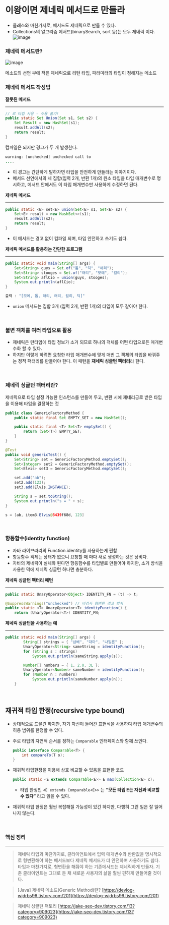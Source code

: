 # 이왕이면 제네릭 메서드로 만들라

- 클래스와 마찬가지로, 메서드도 제네릭으로 만들 수 있다.
- Collections의 알고리즘 메서드(binarySearch, sort 등)는 모두 제네릭 이다.
![image](https://user-images.githubusercontent.com/90807343/163665580-10650a41-3668-45ff-8aae-27d7d33af918.png)

### 제네릭 메서드란?
![image](https://user-images.githubusercontent.com/90807343/163665485-f3762c1d-34e3-4490-8c54-09d2f7dcd836.png)

메소드의 선언 부에 적은 제네릭으로 리턴 타입, 파라미터의 타입이 정해지는 메소드

### 제네릭 메서드 작성법

**잘못된 메서드**

---

```java
// 로 타입 사용 - 수용 불가!
public static Set Union(Set s1, Set s2) {
	Set Result = new HashSet(s1);
	result.addAll(s2);
	return result;
}
```

컴파일은 되지만 경고가 두 개 발생한다. 

```java
warning: [unchecked] unchecked call to
....
```

- 이 경고는 간단하게 말하자면 타입을 안전하게 만들라는 이야기이다.
- 메서드 선언에서의 세 집합(입력 2개, 반환 1개)의 원소 타입을 타입 매개변수로 명시하고, 메서드 안에서도 이 타입 매개변수만 사용하게 수정하면 된다.

**제네릭 메서드**

---

```java
public static <E> set<E> union(Set<E> s1, Set<E> s2) {
	Set<E> result = new HashSet<>(s1);
	result.addAll(s2);
	return result;
}
```

- 이 메서드는 경고 없이 컴파일 되며, 타입 안전하고 쓰기도 쉽다.

**제네릭 메서드를 활용하는 간단한 프로그램**

---

```java
public static void main(String[] args) {
	Set<String> guys = Set.of("톰", "딕", "해리");
	Set<String> stooges = Set.of("래리", "모에", "컬리");
	Set<String> aflCio = union(guys, stooges);
	System.out.println(aflCio);
}

출력 : "[모에, 톰, 해리, 래리, 컬리, 딕]"
```

- `union` 메서드는 집합 3개 (입력 2개, 반환 1개)의 타입이 모두 같아야 한다.

<br>

### 불변 객체를 여러 타입으로 활용

- 제네릭은 런타임에 타입 정보가 소거 되므로 하나의 객체를 어떤 타입으로든 매개변수화 할 수 있다.
- 하지만 이렇게 하려면 요청한 타입 매개변수에 맞게 매번 그 객체의 타입을 바꿔주는 정적 팩터리를 만들어야 한다. 이 패턴을 **재네릭 싱글턴 팩터리**라 한다.

<br>

### 제네릭 싱글턴 팩터리란?

제네릭으로 타입 설정 가능한 인스턴스를 만들어 두고, 반환 시에 제네리긍로 받은 타입을 이용해 타입을 결정하는 것

```java
public class GenericFactoryMethod { 
	public static final Set EMPTY_SET = new HashSet(); 

	public static final <T> Set<T> emptySet() { 
		return (Set<T>) EMPTY_SET; 
	} 
}
```

```java
@Test 
public void genericTest() { 
	Set<String> set = GenericFactoryMethod.emptySet(); 
	Set<Integer> set2 = GenericFactoryMethod.emptySet(); 
	Set<Elvis> set3 = GenericFactoryMethod.emptySet(); 

	set.add("ab"); 
	set2.add(123); 
	set3.add(Elvis.INSTANCE); 

	String s = set.toString(); 
	System.out.println("s = " + s); 
}

s = [ab, item3.Elvis@3439f68d, 123]
```

<br>

### 항등함수(identity function)

- 자바 라이브러리의 Function.identity를 사용하는게 편함
- 항등함수 객체는 상태가 없으니 요청할 때 마다 새로 생성하는 것은 낭비다.
- 자바의 제네릭이 실체화 된다면 항등함수를 타입별로 만들어야 하지만, 소거 방식을 사용한 덕에 제네릭 싱글턴 하나면 충분하다.

**제네릭 싱글턴 팩터리 패턴**

---

```java
public static UnaryOperator<Object> IDENTITY_FN = (t) -> t;

@SuppressWarnings("unchecked") // 비검사 형변환 경고 방지
public static <T> UnaryOperator<T> identiyFunction() {
	return (UnaryOperator<T>) IDENTITY_FN;
```

**제네릭 싱글턴을 사용하는 예**

---

```java
public static void main(String[] args) {
        String[] strings = { "삼베", "대마", "나일론" };
        UnaryOperator<String> sameString = identityFunction();
        for (String s : strings)
            System.out.println(sameString.apply(s));

        Number[] numbers = { 1, 2.0, 3L };
        UnaryOperator<Number> sameNumber = identityFunction();
        for (Number n : numbers)
            System.out.println(sameNumber.apply(n));
    }
```

<br>

## 재귀적 타입 한정(recursive type bound)

- 상대적으로 드물긴 하지만, 자기 자신이 들어간 표현식을 사용하여 타입 매개변수의 허용 범위를 한정할 수 있다.
- 주로 타입의 자연적 순서를 정하는 `Comparable` 인터페이스와 함께 쓰인다.
    
    ```java
    public interface Comparable<T> {
    	int compareTo(T o);
    }
    ```
    
- 재귀적 타입한정을 이용해 상호 비교할 수 있음을 표현한 코드
    
    ```java
    public static <E extends Comparable<E>> E max(Collection<E> c);
    ```
    
    - 타입 한정인 `<E extends Comparable<E>>` 는 **“모든 타입 E는 자신과 비교할 수 있다”** 라고 읽을 수 있다.
- 재귀적 타입 한정은 훨씬 복잡해질 가능성이 있긴 하지만, 다행히 그런 일은 잘 일어나지 않는다.

<br>

### 핵심 정리

---

> 제네릭 타입과 마찬가지로, 클라이언트에서 입력 매개변수와 반환값을 명시적으로 형변환해야 하는 메서드보다 제네릭 메서드가 더 안전하며 사용하기도 쉽다. 
타입과 마찬가지로, 형변환을 해줘야 하는 기존메서드는 제네릭하게 만들자.
기존 클라이언트는 그대로 둔 채 새로운 사용자의 삶을 훨씬 편하게 만들어줄 것이다.
> 

> [Java] 제네릭 메소드(Generic Method)란?
[https://devlog-wjdrbs96.tistory.com/201](https://devlog-wjdrbs96.tistory.com/201)
> 

> 제네릭 싱글턴 팩토리
[https://jake-seo-dev.tistory.com/13?category=909023](https://jake-seo-dev.tistory.com/13?category=909023)
>
